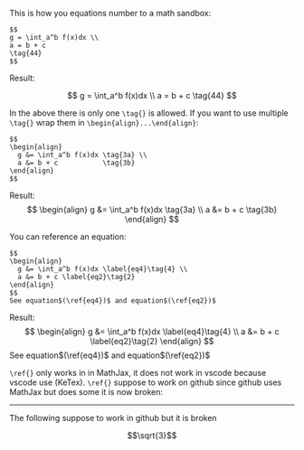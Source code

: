 This is how you equations number to a math sandbox:

```
$$
g = \int_a^b f(x)dx \\
a = b + c
\tag{44}
$$
```

Result:

$$
g = \int_a^b f(x)dx \\
a = b + c
\tag{44}
$$

In the above there is only one `\tag{}` is allowed. If you want to use multiple `\tag{}` wrap them in `\begin{align}...\end{align}`:

```
$$
\begin{align}
  g &= \int_a^b f(x)dx \tag{3a} \\
  a &= b + c           \tag{3b}
\end{align}
$$
```

Result:
$$
\begin{align}
  g &= \int_a^b f(x)dx \tag{3a} \\
  a &= b + c           \tag{3b}
\end{align}
$$

You can reference an equation:
```
$$
\begin{align}
  g &= \int_a^b f(x)dx \label{eq4}\tag{4} \\
  a &= b + c \label{eq2}\tag{2}
\end{align}
$$
See equation$(\ref{eq4})$ and equation$(\ref{eq2})$
```

Result:
$$
\begin{align}
  g &= \int_a^b f(x)dx \label{eq4}\tag{4} \\
  a &= b + c \label{eq2}\tag{2}
\end{align}
$$
See equation$(\ref{eq4})$ and equation$(\ref{eq2})$


`\ref{}` only works in in MathJax, it does not work in vscode because vscode use (KeTex). `\ref{}` suppose to work on github since github uses MathJax but does some it is now broken:

---

The following suppose to work in github but it is broken
```math
\sqrt{3}
```


